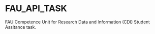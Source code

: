 # FAU_API_TASK
FAU Competence Unit for Research Data and Information (CDI)  Student Assitance task.
